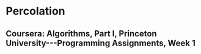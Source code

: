 Percolation
===========
Coursera: Algorithms, Part I, Princeton University---Programming Assignments, Week 1
------------------------------------------------------------------------------------

